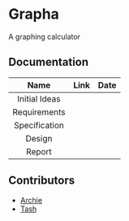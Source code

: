 # Grapha

A graphing calculator

## Documentation

|Name         |Link      |Date|
|:-----------:|:--------:|:--:|
|Initial Ideas|          |    |
|Requirements |          |    |
|Specification|          |    |
|Design       |          |    |
|Report       |          |    |

## Contributors 
- [Archie](https://github.com/thytom)
- [Tash](https://github.com/tashBayliss/) 
